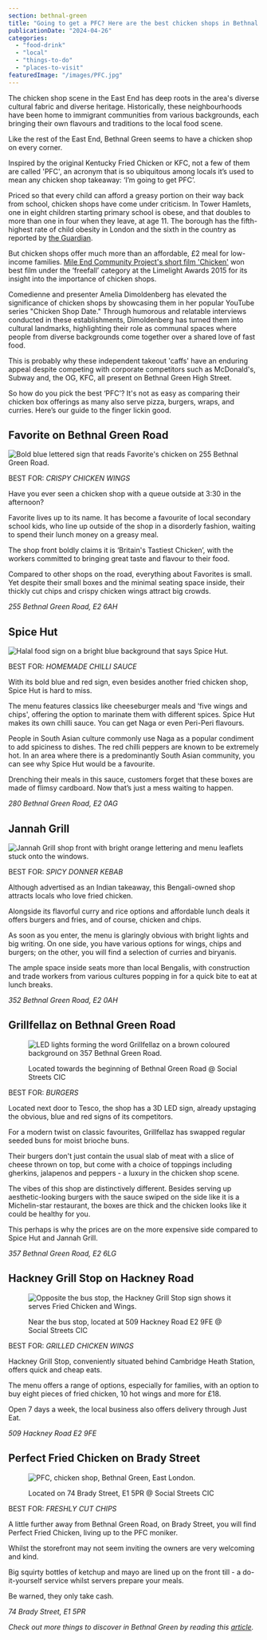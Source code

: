 ```yaml
---
section: bethnal-green
title: "Going to get a PFC? Here are the best chicken shops in Bethnal Green"
publicationDate: "2024-04-26"
categories: 
  - "food-drink"
  - "local"
  - "things-to-do"
  - "places-to-visit"
featuredImage: "/images/PFC.jpg"
---
```


The chicken shop scene in the East End has deep roots in the area's diverse cultural fabric and diverse heritage. Historically, these neighbourhoods have been home to immigrant communities from various backgrounds, each bringing their own flavours and traditions to the local food scene.

Like the rest of the East End, Bethnal Green seems to have a chicken shop on every corner. 

Inspired by the original Kentucky Fried Chicken or KFC, not a few of them are called 'PFC', an acronym that is so ubiquitous among locals it’s used to mean any chicken shop takeaway: ‘I’m going to get PFC’.

Priced so that every child can afford a greasy portion on their way back from school, chicken shops have come under criticism. In Tower Hamlets, one in eight children starting primary school is obese, and that doubles to more than one in four when they leave, at age 11. The borough has the fifth-highest rate of child obesity in London and the sixth in the country as reported by [the Guardian](https://www.theguardian.com/society/2016/jan/28/chicken-shop-mile-britain-fat-cheap-food-obesity).

But chicken shops offer much more than an affordable, £2 meal for low-income families. [Mile End Community Project's short film 'Chicken'](https://www.mileendcommunityproject.org/chicken) won best film under the ‘freefall’ category at the Limelight Awards 2015 for its insight into the importance of chicken shops.

Comedienne and presenter Amelia Dimoldenberg has elevated the significance of chicken shops by showcasing them in her popular YouTube series "Chicken Shop Date." Through humorous and relatable interviews conducted in these establishments, Dimoldenberg has turned them into cultural landmarks, highlighting their role as communal spaces where people from diverse backgrounds come together over a shared love of fast food.

This is probably why these independent takeout 'caffs' have an enduring appeal despite competing with corporate competitors such as McDonald's, Subway and, the OG, KFC, all present on Bethnal Green High Street.

So how do you pick the best ‘PFC’? It's not as easy as comparing their chicken box offerings as many also serve pizza, burgers, wraps, and curries. Here’s our guide to the finger lickin good.

## Favorite on Bethnal Green Road

![Bold blue lettered sign that reads Favorite's chicken on 255 Bethnal Green Road. ](/images/Favorites.jpg)

BEST FOR: _CRISPY CHICKEN WINGS_

Have you ever seen a chicken shop with a queue outside at 3:30 in the afternoon?

Favorite lives up to its name. It has become a favourite of local secondary school kids, who line up outside of the shop in a disorderly fashion, waiting to spend their lunch money on a greasy meal.

The shop front boldly claims it is ‘Britain's Tastiest Chicken’, with the workers committed to bringing great taste and flavour to their food.

Compared to other shops on the road, everything about Favorites is small. Yet despite their small boxes and the minimal seating space inside, their thickly cut chips and crispy chicken wings attract big crowds.

_255 Bethnal Green Road, E2 6AH_

## Spice Hut

![Halal food sign on a bright blue background that says Spice Hut.](/images/Spice-Hut.jpg)

BEST FOR: _HOMEMADE CHILLI SAUCE_

With its bold blue and red sign, even besides another fried chicken shop, Spice Hut is hard to miss.

The menu features classics like cheeseburger meals and 'five wings and chips', offering the option to marinate them with different spices. Spice Hut makes its own chilli sauce. You can get Naga or even Peri-Peri flavours. 

People in South Asian culture commonly use Naga as a popular condiment to add spiciness to dishes. The red chilli peppers are known to be extremely hot. In an area where there is a predominantly South Asian community, you can see why Spice Hut would be a favourite.

Drenching their meals in this sauce, customers forget that these boxes are made of flimsy cardboard. Now that’s just a mess waiting to happen.

_280 Bethnal Green Road, E2 0AG_

## Jannah Grill

![Jannah Grill shop front with bright orange lettering and menu leaflets stuck onto the windows.](/images/Jannah-Grill.jpg)

BEST FOR: _SPICY DONNER KEBAB_

Although advertised as an Indian takeaway, this Bengali-owned shop attracts locals who love fried chicken.

Alongside its flavorful curry and rice options and affordable lunch deals it offers burgers and fries, and of course, chicken and chips.

As soon as you enter, the menu is glaringly obvious with bright lights and big writing. On one side, you have various options for wings, chips and burgers; on the other, you will find a selection of curries and biryanis.

The ample space inside seats more than local Bengalis, with construction and trade workers from various cultures popping in for a quick bite to eat at lunch breaks.

_352 Bethnal Green Road, E2 0AH_

## Grillfellaz on Bethnal Green Road

<figure>

![LED lights forming the word Grillfellaz on a brown coloured background on 357 Bethnal Green Road.](/images/Grill-Fellaz.jpg)

<figcaption>

Located towards the beginning of Bethnal Green Road @ Social Streets CIC

</figcaption>

</figure>

BEST FOR: _BURGERS_

Located next door to Tesco, the shop has a 3D LED sign, already upstaging the obvious, blue and red signs of its competitors.

For a modern twist on classic favourites, Grillfellaz has swapped regular seeded buns for moist brioche buns. 

Their burgers don't just contain the usual slab of meat with a slice of cheese thrown on top, but come with a choice of toppings including gherkins, jalapenos and peppers - a luxury in the chicken shop scene.

The vibes of this shop are distinctively different. Besides serving up aesthetic-looking burgers with the sauce swiped on the side like it is a Michelin-star restaurant, the boxes are thick and the chicken looks like it could be healthy for you.

This perhaps is why the prices are on the more expensive side compared to Spice Hut and Jannah Grill.

_357 Bethnal Green Road, E2 6LG_

## Hackney Grill Stop on Hackney Road

<figure>

![Opposite the bus stop, the Hackney Grill Stop sign shows it serves Fried Chicken and Wings.](/images/Grill-Stop.jpg)

<figcaption>

Near the bus stop, located at 509 Hackney Road E2 9FE @ Social Streets CIC

</figcaption>

</figure>

BEST FOR: _GRILLED CHICKEN WINGS_

Hackney Grill Stop, conveniently situated behind Cambridge Heath Station, offers quick and cheap eats.

The menu offers a range of options, especially for families, with an option to buy eight pieces of fried chicken, 10 hot wings and more for £18.

Open 7 days a week, the local business also offers delivery through Just Eat.

_509 Hackney Road E2 9FE_

## Perfect Fried Chicken on Brady Street

<figure>

![PFC, chicken shop, Bethnal Green, East London.](/images/PFC.jpg)

<figcaption>

Located on 74 Brady Street, E1 5PR @ Social Streets CIC

</figcaption>

</figure>

BEST FOR: _FRESHLY CUT CHIPS_

A little further away from Bethnal Green Road, on Brady Street, you will find Perfect Fried Chicken, living up to the PFC moniker.

Whilst the storefront may not seem inviting the owners are very welcoming and kind.

Big squirty bottles of ketchup and mayo are lined up on the front till - a do-it-yourself service whilst servers prepare your meals.

Be warned, they only take cash.

_74 Brady Street, E1 5PR_

_Check out more things to discover in Bethnal Green by reading this [article](https://bethnalgreenlondon.co.uk/best-things-to-do-bethnal-green/)._
